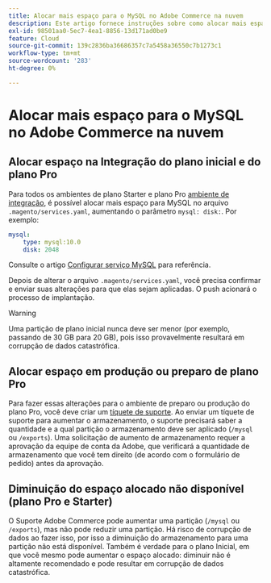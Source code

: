 ```yaml
---
title: Alocar mais espaço para o MySQL no Adobe Commerce na nuvem
description: Este artigo fornece instruções sobre como alocar mais espaço para o MySQL no Adobe Commerce na infraestrutura em nuvem.
exl-id: 98501aa0-5ec7-4ea1-8856-13d171ad0be9
feature: Cloud
source-git-commit: 139c2836ba36686357c7a5458a36550c7b1273c1
workflow-type: tm+mt
source-wordcount: '283'
ht-degree: 0%

---
```


# Alocar mais espaço para o MySQL no Adobe Commerce na nuvem


## Alocar espaço na Integração do plano inicial e do plano Pro

Para todos os ambientes de plano Starter e plano Pro [ambiente de integração](https://experienceleague.adobe.com/en/docs/experience-cloud-kcs/kbarticles/ka-27242), é possível alocar mais espaço para MySQL no arquivo `.magento/services.yaml`, aumentando o parâmetro `mysql: disk:`. Por exemplo:

```yaml
mysql:
    type: mysql:10.0
    disk: 2048
```

Consulte o artigo [Configurar serviço MySQL](https://experienceleague.adobe.com/en/docs/commerce-cloud-service/user-guide/configure/service/mysql) para referência.

Depois de alterar o arquivo `.magento/services.yaml`, você precisa confirmar e enviar suas alterações para que elas sejam aplicadas. O push acionará o processo de implantação.

>[!WARNING]
>
>Uma partição de plano inicial nunca deve ser menor (por exemplo, passando de 30 GB para 20 GB), pois isso provavelmente resultará em corrupção de dados catastrófica.

## Alocar espaço em produção ou preparo de plano Pro

Para fazer essas alterações para o ambiente de preparo ou produção do plano Pro, você deve criar um [tíquete de suporte](/help/help-center-guide/help-center/magento-help-center-user-guide.md#merchant-not-displayed). Ao enviar um tíquete de suporte para aumentar o armazenamento, o suporte precisará saber a quantidade e a qual partição o armazenamento deve ser aplicado (`/mysql` ou `/exports`). Uma solicitação de aumento de armazenamento requer a aprovação da equipe de conta da Adobe, que verificará a quantidade de armazenamento que você tem direito (de acordo com o formulário de pedido) antes da aprovação.

## Diminuição do espaço alocado não disponível (plano Pro e Starter)

O Suporte Adobe Commerce pode aumentar uma partição (`/mysql` ou `/exports`), mas não pode reduzir uma partição. Há risco de corrupção de dados ao fazer isso, por isso a diminuição do armazenamento para uma partição não está disponível.
Também é verdade para o plano Inicial, em que você mesmo pode aumentar o espaço alocado: diminuir não é altamente recomendado e pode resultar em corrupção de dados catastrófica.
